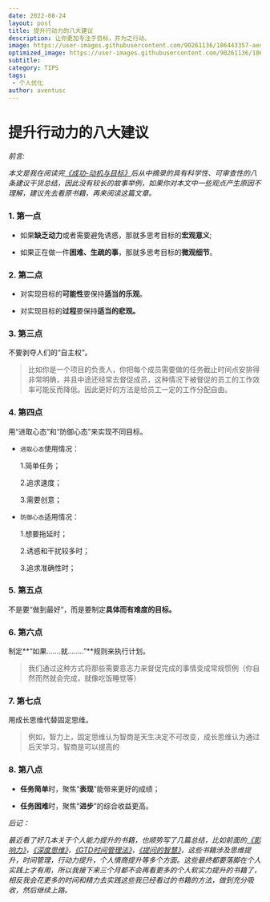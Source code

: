 ```yaml
---
date: 2022-08-24
layout: post
title: 提升行动力的八大建议
description: 让你更加专注于目标，并为之行动。
image: https://user-images.githubusercontent.com/90261136/186443357-aed1fe2f-d811-4dff-8882-0b94554d161b.jpg
optimized_image: https://user-images.githubusercontent.com/90261136/186443376-ae87fb33-6e35-429c-a22a-c9b9ef7f71aa.jpg
subtitle:
category: TIPS
tags:
 - 个人优化
author: aventusc
---
```


# 提升行动力的八大建议

*前言:*

*本文是我在阅读完[《成功-动机与目标》](https://weread.qq.com/web/bookDetail/ddf32fc0811e24e39g01650f)后从中摘录的具有科学性、可审查性的八条建议干货总结，因此没有较长的故事举例，如果你对本文中一些观点产生原因不理解，建议先去看原书籍，再来阅读这篇文章。*

### 1. 第一点

- 如果**缺乏动力**或者需要避免诱惑，那就多思考目标的**宏观意义**;

- 如果正在做一件**困难、生疏的事**，那就多思考目标的**微观细节**。



### 2. 第二点

- 对实现目标的**可能性**要保持**适当的乐观**。

- 对实现目标的**过程**要保持**适当的悲观。**



### 3. 第三点

不要剥夺人们的“自主权”。

> 比如你是一个项目的负责人，你把每个成员需要做的任务截止时间点安排得非常明确，并且中途还经常去督促成员，这种情况下被督促的员工的工作效率可能反而降低。因此更好的方法是给员工一定的工作分配自由。



### 4. 第四点

用“进取心态”和“防御心态”来实现不同目标。

- `进取心态`使用情况：

  1.简单任务；

  2.追求速度；

  3.需要创意；

- `防御心态`适用情况：

  1.想要拖延时；

  2.诱惑和干扰较多时；

  3.追求准确性时；



### 5. 第五点

不是要“做到最好”，而是要制定**具体而有难度的目标。**



### 6. 第六点

制定**“如果.......就........”**规则来执行计划。

> 我们通过这种方式将那些需要意志力来督促完成的事情变成常规惯例（你自然而然就会完成，就像吃饭睡觉等）



### 7. 第七点

用成长思维代替固定思维。

> 例如，智力上，固定思维认为智商是天生决定不可改变，成长思维认为通过后天学习，智商是可以提高的



### 8. 第八点

- **任务简单**时，聚焦“**表现**”能带来更好的成绩；

- **任务困难**时，聚焦“**进步**”的综合收益更高。





*后记：*

*最近看了好几本关于个人能力提升的书籍，也顺势写了几篇总结，比如前面的[《影响力》](https://omwts.com/%E5%BD%B1%E5%93%8D%E5%8A%9B-%E6%80%BB%E7%BB%93/)，[《深度思维》](https://omwts.com/%E6%B7%B1%E5%BA%A6%E6%80%9D%E7%BB%B4%E5%9F%B9%E5%85%BB-%E4%B8%8A/)，[《GTD时间管理法》](https://omwts.com/GTD%E6%97%B6%E9%97%B4%E7%AE%A1%E7%90%86%E6%B3%95/)，[《提问的智慧》](https://omwts.com/%E6%8F%90%E9%97%AE%E7%9A%84%E6%99%BA%E6%85%A7/)，这些书籍涉及思维提升，时间管理，行动力提升，个人情商提升等多个方面。这些最终都要落脚在个人实践上才有用，所以我接下来三个月都不会再看更多的个人软实力提升的书籍了，相反我会花更多的时间和精力去实践这些我已经看过的书籍的方法，做到充分吸收，然后继续上路。*

